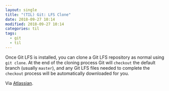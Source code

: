 ```yaml
---
layout: single
title: "(TIL) Git: LFS Clone"
date: 2018-09-27 10:14
modified: 2018-09-27 10:14
categories: til
tags:
  - git
  - til
---
```


Once Git LFS is installed, you can clone a Git LFS repository as normal using `git clone`.
At the end of the cloning process Git will `checkout` the default branch (usually `master`),
and any Git LFS files needed to complete the `checkout` process will be automatically downloaded for you.

Via [Atlassian](https://www.atlassian.com/git/tutorials/git-lfs).
